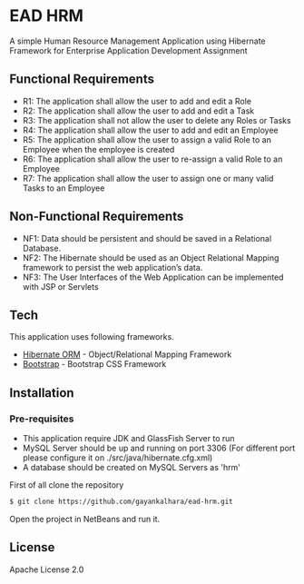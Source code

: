 # EAD HRM

A simple Human Resource Management Application using Hibernate Framework for Enterprise Application Development Assignment

## Functional Requirements
  - R1: The application shall allow the user to add and edit a Role
  - R2: The application shall allow the user to add and edit a Task
  - R3: The application shall not allow the user to delete any Roles or Tasks
  - R4: The application shall allow the user to add and edit an Employee
  - R5: The application shall allow the user to assign a valid Role to an Employee when the employee is created
  - R6: The application shall allow the user to re-assign a valid Role to an Employee 
  - R7: The application shall allow the user to assign one or many valid Tasks to an Employee

## Non-Functional Requirements
  - NF1: Data should be persistent and should be saved in a Relational Database.
  - NF2: The Hibernate should be used as an Object Relational Mapping framework to persist the web application’s data.
  - NF3: The User Interfaces of the Web Application can be implemented with JSP or Servlets

## Tech

This application uses following frameworks.

* [Hibernate ORM](http://hibernate.org/orm/) - Object/Relational Mapping Framework
* [Bootstrap](http://getbootstrap.com/) - Bootstrap CSS Framework

## Installation

### Pre-requisites 
  - This application require JDK and GlassFish Server to run
  - MySQL Server should be up and running on port 3306 (For different port please configure it on ./src/java/hibernate.cfg.xml)
  - A database should be created on MySQL Servers as 'hrm'

First of all clone the repository

```sh
$ git clone https://github.com/gayankalhara/ead-hrm.git
```

Open the project in NetBeans and run it.

License
----

Apache License 2.0